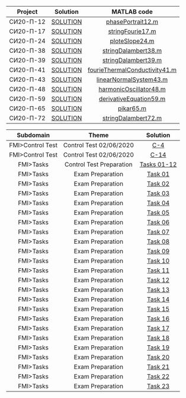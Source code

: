 Project|Solution|MATLAB code
:-:|:-:|:-:
СИ20-П-12|[SOLUTION](https://github.com/andy489/DEA/blob/master/Projects/Project%2012.pdf)|[phasePortrait12.m](https://github.com/andy489/DEA/blob/master/Projects/Project%2012%20code.m)
СИ20-П-17|[SOLUTION](https://github.com/andy489/DEA/blob/master/Projects/Project%2017.pdf)|[stringFourie17.m](https://github.com/andy489/DEA/blob/master/Projects/Project%2017%20code.m)
СИ20-П-24|[SOLUTION](https://github.com/andy489/DEA/blob/master/Projects/Project%2024.pdf)|[ploteSlope24.m](https://github.com/andy489/DEA/blob/master/Projects/Project%2024%20code.m)
СИ20-П-38|[SOLUTION](https://github.com/andy489/DEA/blob/master/Projects/Project%2038.pdf)|[stringDalambert38.m](https://github.com/andy489/DEA/blob/master/Projects/Project%2038%20code.m)
СИ20-П-39|[SOLUTION](https://github.com/andy489/DEA/blob/master/Projects/Project%2039.pdf)|[stringDalambert39.m](https://github.com/andy489/DEA/blob/master/Projects/Project%2039%20code.m)
СИ20-П-41|[SOLUTION](https://github.com/andy489/DEA/blob/master/Projects/Project%2041.pdf)|[fourieThermalConductivity41.m](https://github.com/andy489/DEA/blob/master/Projects/Project%2041%20code.m)
СИ20-П-43|[SOLUTION](https://github.com/andy489/DEA/blob/master/Projects/Project%2043.pdf)|[linearNormalSystem43.m](https://github.com/andy489/DEA/blob/master/Projects/Project%2043%20code.m)
СИ20-П-48|[SOLUTION](https://github.com/andy489/DEA/blob/master/Projects/Project%2048.pdf)|[harmonicOscillator48.m](https://github.com/andy489/DEA/blob/master/Projects/Project%2048%20code.m)
СИ20-П-59|[SOLUTION](https://github.com/andy489/DEA/blob/master/Projects/Project%2059.pdf)|[derivativeEquation59.m](https://github.com/andy489/DEA/blob/master/Projects/Project%2059%20code.m)
СИ20-П-65|[SOLUTION](https://github.com/andy489/DEA/blob/master/Projects/Project%2065.pdf)|[pikar65.m](https://github.com/andy489/DEA/blob/master/Projects/Project%2065%20code.m)
СИ20-П-72|[SOLUTION](https://github.com/andy489/DEA/blob/master/Projects/Project%2072.pdf)|[stringDalambert72.m](https://github.com/andy489/DEA/blob/master/Projects/Project%2072%20code.m)

Subdomain|Theme|Solution
:-:|:-:|:-:
FMI>Control Test|Control Test 02/06/2020| [C-4](https://github.com/andy489/DEA/blob/master/FMI/Control%20Test%20C-4%2002:06:2020.pdf)
FMI>Control Test|Control Test 02/06/2020| [C-14](https://github.com/andy489/DEA/blob/master/FMI/Contol%20Test%20C-14%2002:06:2020%20.pdf)
FMI>Tasks|Control Test Preparation|[Tasks 01-12](https://github.com/andy489/DEA/blob/master/Sample%20Control%20Test%20Tasks%20Solutions.pdf)
FMI>Tasks|Exam Preparation|[Task 01](https://github.com/andy489/DEA/blob/master/FMI/Task%2001.pdf)
FMI>Tasks|Exam Preparation|[Task 02](https://github.com/andy489/DEA/blob/master/FMI/Task%2002.pdf)
FMI>Tasks|Exam Preparation|[Task 03](https://github.com/andy489/DEA/blob/master/FMI/Task%2003.pdf)
FMI>Tasks|Exam Preparation|[Task 04](https://github.com/andy489/DEA/blob/master/FMI/Task%2004.pdf)
FMI>Tasks|Exam Preparation|[Task 05](https://github.com/andy489/DEA/blob/master/FMI/Task%2005.pdf)
FMI>Tasks|Exam Preparation|[Task 06](https://github.com/andy489/DEA/blob/master/FMI/Task%2006.pdf)
FMI>Tasks|Exam Preparation|[Task 07](https://github.com/andy489/DEA/blob/master/FMI/Task%2007.pdf)
FMI>Tasks|Exam Preparation|[Task 08](https://github.com/andy489/DEA/blob/master/FMI/Task%2008.pdf)
FMI>Tasks|Exam Preparation|[Task 09](https://github.com/andy489/DEA/blob/master/FMI/Task%2009.pdf)
FMI>Tasks|Exam Preparation|[Task 10](https://github.com/andy489/DEA/blob/master/FMI/Task%2010.pdf)
FMI>Tasks|Exam Preparation|[Task 11](https://github.com/andy489/DEA/blob/master/FMI/Task%2011.pdf)
FMI>Tasks|Exam Preparation|[Task 12](https://github.com/andy489/DEA/blob/master/FMI/Task%2012.pdf)
FMI>Tasks|Exam Preparation|[Task 13](https://github.com/andy489/DEA/blob/master/FMI/Task%2013.pdf)
FMI>Tasks|Exam Preparation|[Task 14](https://github.com/andy489/DEA/blob/master/FMI/Task%2014.pdf)
FMI>Tasks|Exam Preparation|[Task 15](https://github.com/andy489/DEA/blob/master/FMI/Task%2015.pdf)
FMI>Tasks|Exam Preparation|[Task 16](https://github.com/andy489/DEA/blob/master/FMI/Task%2016.pdf)
FMI>Tasks|Exam Preparation|[Task 17](https://github.com/andy489/DEA/blob/master/FMI/Task%2017.pdf)
FMI>Tasks|Exam Preparation|[Task 18](https://github.com/andy489/DEA/blob/master/FMI/Task%2018.pdf)
FMI>Tasks|Exam Preparation|[Task 19](https://github.com/andy489/DEA/blob/master/FMI/Task%2019.pdf)
FMI>Tasks|Exam Preparation|[Task 20](https://github.com/andy489/DEA/blob/master/FMI/Task%2020.pdf)
FMI>Tasks|Exam Preparation|[Task 21](https://github.com/andy489/DEA/blob/master/FMI/Task%2021.pdf)
FMI>Tasks|Exam Preparation|[Task 22](https://github.com/andy489/DEA/blob/master/FMI/Task%2022.pdf)
FMI>Tasks|Exam Preparation|[Task 23](https://github.com/andy489/DEA/blob/master/FMI/Task%2023.pdf)

